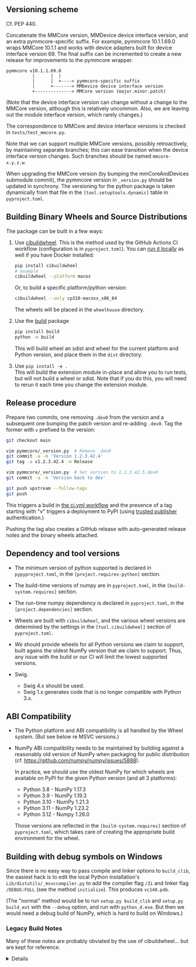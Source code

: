 ## Versioning scheme

Cf. PEP 440.

Concatenate the MMCore version, MMDevice device interface version, and an extra
pymmcore-specific suffix. For example, pymmcore 10.1.1.69.0 wraps MMCore 10.1.1
and works with device adapters built for device interface version 69. The
final suffix can be incremented to create a new release for improvements to the
pymmcore wrapper.

```
pymmcore v10.1.1.69.0
          |      |  |
          |      |  +----> pymmcore-specific suffix
          |      +-------> MMDevice device interface version
          +--------------> MMCore version (major.minor.patch)
```

(Note that the device interface version can change without a change to the
MMCore version, although this is relatively uncommon. Also, we are leaving out
the module interface version, which rarely changes.)

The correspondence to MMCore and device interface versions is checked in
`tests/test_mmcore.py`.

Note that we can support multiple MMCore versions, possibly retroactively, by
maintaining separate branches; this can ease transition when the device
interface version changes. Such branches should be named `mmcore-x.y.z.w`.

When upgrading the MMCore version (by bumping the mmCoreAndDevices submodule
commit), the pymmcore version in `_version.py` should be updated in synchrony.
The versioning for the python package is taken dynamically from that file
in the `[tool.setuptools.dynamic]` table in `pyproject.toml`.

## Building Binary Wheels and Source Distributions

The package can be built in a few ways:

1. Use [cibuildwheel](https://cibuildwheel.readthedocs.io/en/stable/).
   This is the method used by the GitHub Actions CI workflow (configuration
   is in `pyproject.toml`). You can [run it locally](https://cibuildwheel.readthedocs.io/en/stable/setup/#local) as well
   if you have Docker installed:
  
    ```sh
    pip install cibuildwheel
    # example
    cibuildwheel --platform macos
    ```
   Or, to build a specific platform/python version:
   ```sh
   cibuildwheel --only cp310-macosx_x86_64
   ```

   The wheels will be placed in the `wheelhouse` directory.

2. Use the [build](https://pypi.org/project/build/) package

    ```sh
    pip install build
    python -m build
    ```

    This will build wheel an sdist and wheel for the current platform and
    Python version, and place them in the `dist` directory.

3. Use `pip install -e .`  
   This will build the extension module in-place and allow you to run tests,
   but will not build a wheel or sdist.  Note that if you do this, you will
   need to rerun it each time you change the extension module.



## Release procedure

Prepare two commits, one removing `.dev0` from the version and a subsequent one
bumping the patch version and re-adding `.dev0`. Tag the former with `v`
prefixed to the version:

```bash
git checkout main

vim pymmcore/_version.py  # Remove .dev0
git commit -a -m 'Version 1.2.3.42.4'
git tag -a v1.2.3.42.4 -m Release

vim pymmcore/_version.py  # Set version to 1.2.3.42.5.dev0
git commit -a -m 'Version back to dev'

git push upstream --follow-tags
git push
```

This triggers a build in [the ci.yml workflow](.github/workflows/ci.yml) and
the presence of a tag starting with "v" triggers a deployment to PyPI (using
[trusted publisher](https://docs.pypi.org/trusted-publishers/) authentication.)

Pushing the tag also creates a GitHub release with auto-generated release notes
and the binary wheels attached.

## Dependency and tool versions

- The minimum version of python supported is declared in `pypyproject.toml`,
  in the `[project.requires-python]` section.
- The build-time versions of numpy are in `pyproject.toml`, in the
  `[build-system.requires]` section.
- The run-time numpy dependency is declared in `pyproject.toml`, in the
  `[project.dependencies]` section.
- Wheels are built with `cibuildwheel`, and the various wheel versions are
  determined by the settings in the `[tool.cibuildwheel]` section of
  `pyproject.toml`.
- _We_ should provide wheels for all Python versions we claim to support,
  built agains the oldest NumPy version that we claim to support. Thus, any
  issue with the build or our CI will limit the lowest supported versions.

- Swig.
  - Swig 4.x should be used.
  - Swig 1.x generates code that is no longer compatible with Python 3.x.

## ABI Compatibility

- The Python platform and ABI compatibility is all handled by the Wheel system.
  (But see below re MSVC versions.)

- NumPy ABI compatibility needs to be maintained by building against a
  reasonably old version of NumPy when packaging for public distribution (cf.
  https://github.com/numpy/numpy/issues/5888).

  In practice, we should use the oldest NumPy for which wheels are available on
  PyPI for the given Python version (and all 3 platforms):

  - Python 3.8 - NumPy 1.17.3
  - Python 3.9 - NumPy 1.19.3
  - Python 3.10 - NumPy 1.21.3
  - Python 3.11 - NumPy 1.23.2
  - Python 3.12 - Numpy 1.26.0

  Those versions are reflected in the `[build-system.requires]` section of
  `pyproject.toml`, which takes care of creating the appropriate build
  environment for the wheel.

## Building with debug symbols on Windows

Since there is no easy way to pass compile and linker options to `build_clib`,
the easiest hack is to edit the local Python installation's
`Lib/distutils/_msvccompiler.py` to add the compiler flag `/Zi` and linker flag
`/DEBUG:FULL` (see the method `initialize`). This produces `vc140.pdb`.

(The "normal" method would be to run `setup.py build_clib` and `setup.py
build_ext` with the `--debug` option, and run with `python_d.exe`. But then we
would need a debug build of NumPy, which is hard to build on Windows.)


### Legacy Build Notes

Many of these notes are probably obviated by the use of cibuildwheel... but
are kept for reference.

<details>

### Windows

- MSVC version. Python 3.5 and later are built with MSVC 14.x (i.e. Visual
  Studio 2015 to 2019). However, the official Python installer ships with its
  own copy of the VC runtime (in particular, `vcruntime140.dll`). This means
  that (in theory) our extension module must be built with an MSVC version that
  is not newer than the runtime shipped with Python. I say "in theory" because
  it is not clear if this actually results in problems, but let's play it safe.

  Python prints the MSVC version used to build itself when started. This
  version may change with the patch version of Python. Here are a few examples:

  - Python 3.8.1 (64-bit): MSC v.1916 = VS2017
  - Python 3.9.1 (64-bit): MSC v.1927 = VS2019
  - Python 3.8.7 (64-bit): MSC v.1928 = VS2019
  - Python 3.10.0 (64-bit): MSC v.1929 = VS2019
  - Python 3.11.0 (64-bit): MSC v.1933 = VS2022

  In general, it is probably safest to always build with VS2015 (older patch
  versions of Python 3.8 may be built with VS2015). This can be done by
  running `setup.py` inside the VS2015 Native Tools Command Prompt (this works
  because we use `setuptools`; with `distutils` extra environment variables are
  needed).

  It should also be noted that some Python package wheels (e.g. SciPy) ship a
  copy of `msvcp140.dll` (the C++ runtime) and other "140" DLLs. If they are
  loaded first, the version is pinned.

  We might want to pay attention to all this if/when Micro-Manager starts
  shipping with device adapters built with newer MSVC versions in the future.

- Should we ship `msvcp140.dll` as part of the wheel? Given how the Python.org
  Windows installers are designed for non-admin installation, we technically
  should.

### macOS

- `MACOSX_DEPLOYMENT_TARGET` should be set to match the Python.org Python we
  are building for, as much as reasonably possible. Currently, `10.9` is the
  best value for Python 3.5-3.10.
- Our extension will still work if our deployment target is newer than
  Python's, so long as it is not newer than the host macOS version.
- In the not-so-likely event that our extension uses symbols only available in
  macOS SDKs newer than the deployment target, those symbols will appear as
  'weak' in `nm -mu`.
  - Not all weak symbols are a problem. There will always be a few from the C++
    standard library that are harmless.
- The built extension should be checked for undefined symbols (`nm -mu`) that
  are "dynamically looked up", other than those starting with `_Py` or `__Py`.
  There should be none if the build is correct.

### Linux

- The manylinux docker images appear to solve all our problems.


### Resources

- [Windows Compilers](https://wiki.python.org/moin/WindowsCompilers) on Python Wiki
- [MacPython: Spinning wheels](https://github.com/MacPython/wiki/wiki/Spinning-wheels) (macOS ABI)
- [manylinux](https://github.com/pypa/manylinux) Docker images; [PEP
  513](https://python.org/dev/peps/pep-0513),
  [571](https://python.org/dev/peps/pep-0571), and
  [599](https://python.org/dev/peps/pep-0599)

- Windows [DLL search order](https://docs.microsoft.com/en-us/windows/win32/dlls/dynamic-link-library-search-order)
- Unmaintained Apple [tech
  note](https://developer.apple.com/library/archive/technotes/tn2064/_index.html)
  describing `MACOSX_DEPLOYMENT_TARGET`


</details>